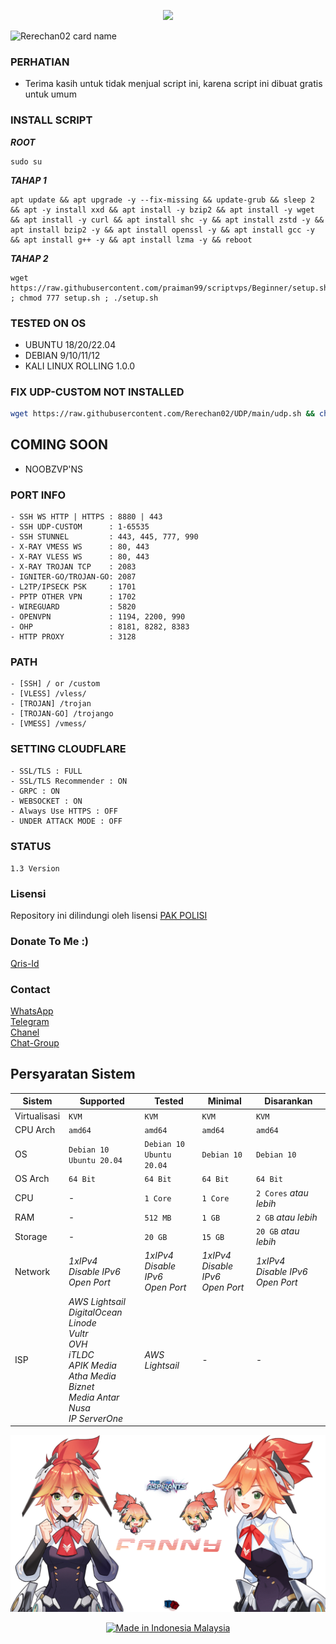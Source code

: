<p align="center"> 
 <img src="https://readme-typing-svg.herokuapp.com?color=%2336BCF7&center=true&vCenter=true&lines=FN+PROJECT" /> 
 </p> 

 ![Rerechan02 card name](https://cardivo.vercel.app/api?name=Rerechan02『𝐅𝐍』&description=Hi,%20everyone!%20and%20Nice%20to%20meet%20you%20%F0%9F%91%8B&image=https://raw.githubusercontent.com/Rerechan02/simple-xray/main/funny1.jpg?v=4&backgroundColor=%23ecf0f1&telegram=/&github=Rerechan02&pattern=leaf&colorPattern=%23eaeaea) 

### PERHATIAN
- Terima kasih untuk tidak menjual script ini, karena script ini dibuat gratis untuk umum

### INSTALL SCRIPT
***ROOT*** 
 ```  
 sudo su 
 ``` 
 ***TAHAP 1*** 
 ``` 
apt update && apt upgrade -y --fix-missing && update-grub && sleep 2 && apt -y install xxd && apt install -y bzip2 && apt install -y wget && apt install -y curl && apt install shc -y && apt install zstd -y && apt install bzip2 -y && apt install openssl -y && apt install gcc -y && apt install g++ -y && apt install lzma -y && reboot
 ``` 
 ***TAHAP 2*** 
 ``` 
wget https://raw.githubusercontent.com/praiman99/scriptvps/Beginner/setup.sh ; chmod 777 setup.sh ; ./setup.sh
 ```
### TESTED ON OS 
- UBUNTU 18/20/22.04
- DEBIAN 9/10/11/12
- KALI LINUX ROLLING 1.0.0

### FIX UDP-CUSTOM NOT INSTALLED
```bash
wget https://raw.githubusercontent.com/Rerechan02/UDP/main/udp.sh && chmod +x udp.sh && ./udp.sh
```

## COMING SOON
- NOOBZVP'NS

### PORT INFO
```
- SSH WS HTTP | HTTPS : 8880 | 443
- SSH UDP-CUSTOM      : 1-65535
- SSH STUNNEL         : 443, 445, 777, 990
- X-RAY VMESS WS      : 80, 443
- X-RAY VLESS WS      : 80, 443
- X-RAY TROJAN TCP    : 2083
- IGNITER-GO/TROJAN-GO: 2087
- L2TP/IPSECK PSK     : 1701
- PPTP OTHER VPN      : 1702
- WIREGUARD           : 5820
- OPENVPN             : 1194, 2200, 990
- OHP                 : 8181, 8282, 8383
- HTTP PROXY          : 3128
```
### PATH
```
- [SSH] / or /custom
- [VLESS] /vless/
- [TROJAN] /trojan
- [TROJAN-GO] /trojango
- [VMESS] /vmess/
```

### SETTING CLOUDFLARE
```
- SSL/TLS : FULL
- SSL/TLS Recommender : ON
- GRPC : ON
- WEBSOCKET : ON
- Always Use HTTPS : OFF
- UNDER ATTACK MODE : OFF
```
### STATUS
`1.3 Version`

### Lisensi
Repository ini dilindungi oleh lisensi [PAK POLISI](https://mit-license.org/)

### Donate To Me :)
[Qris-Id](https://t.me/fn_project/245)

### Contact
[WhatsApp](https://wa.me/6283120684925)<br>
[Telegram](https://t.me/Rerechan02)<br>
[Chanel](https://t.me/fn_project)<br>
[Chat-Group](https://chat.whatsapp.com/LlJmbvSQ2DsHTA1EccNGoO)<br>

## Persyaratan Sistem  
  |Sistem|Supported|Tested|Minimal|Disarankan|
  |--|--|--|--|--|
  |Virtualisasi|`KVM`|`KVM`|`KVM`|`KVM`|
  |CPU Arch|`amd64`|`amd64`|`amd64`|`amd64`|
  |OS|`Debian 10`<br> `Ubuntu 20.04`|`Debian 10`<br> `Ubuntu 20.04`|`Debian 10`|`Debian 10`|  
  |OS Arch|`64 Bit`|`64 Bit`|`64 Bit`|`64 Bit`|`64 Bit`| 
  |CPU|-|`1 Core`|`1 Core`|`2 Cores` *atau lebih*|
  |RAM|-|`512 MB`|`1 GB`|`2 GB` *atau lebih*|
  |Storage|-|`20 GB`|`15 GB`|`20 GB` *atau lebih*|
  |Network|*1xIPv4<br> Disable IPv6<br> Open Port*|*1xIPv4<br> Disable IPv6<br> Open Port*|*1xIPv4<br> Disable IPv6<br> Open Port*|*1xIPv4<br> Disable IPv6<br> Open Port*|  
  |ISP|*AWS Lightsail<br> DigitalOcean<br> Linode<br> Vultr<br> OVH<br> iTLDC<br> APIK Media<br> Atha Media<br> Biznet<br> Media Antar Nusa<br> IP ServerOne*|*AWS Lightsail*|-|-|  

![image](https://raw.githubusercontent.com/Rerechan02/simple-xray/main/funny2.png)<br></html> 

<p align="center"> 
<a href="https://t.me/fn_project"><img title="Made in Indonesia Malaysia" src="https://img.shields.io/badge/MADE%20IN-INDONESIA X MALAYSIA-SCRIPT?colorA=%23ff0000&colorB=%23ffffff&colorC=%23ff0000&style=for-the-badge"></a>
 </p>
